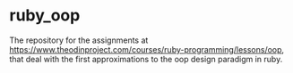 # ruby_oop
The repository for the assignments at https://www.theodinproject.com/courses/ruby-programming/lessons/oop, that deal with the first approximations to the oop design paradigm in ruby.
